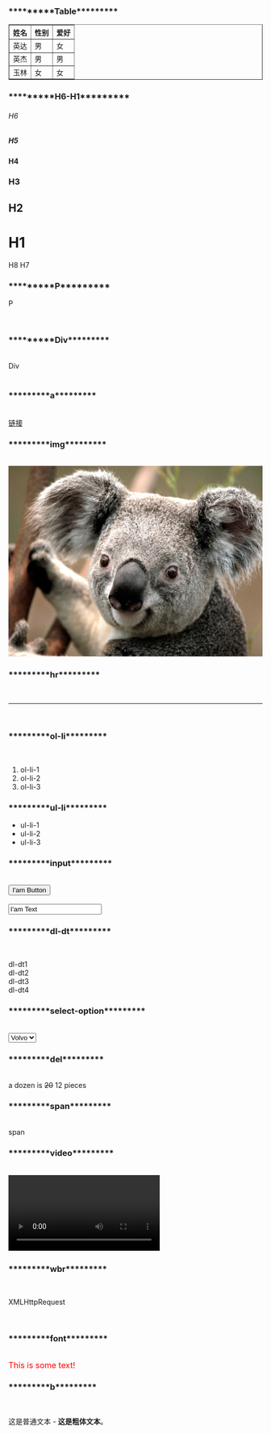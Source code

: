 <html>
<h3>*********Table*********</h3>
<table border="1" style="border-collapse:collapse">
    <tr>
        <th>姓名</th>
        <th>性别</th>
        <th>爱好</th>
    </tr>
    <tr>
        <td>英达</td>
        <td>男</td>
        <td>女</td>
    </tr>
     <tr>
        <td>英杰</td>
        <td>男</td>
        <td>男</td>
    </tr>
     <tr>
        <td>玉林</td>
        <td>女</td>
        <td>女</td>
    </tr>
</table>
<h3>*********H6-H1*********</h3>

<h6>H6</h6>
<h5>H5</h5>
<h4>H4</h4>
<h3>H3</h3>
<h2>H2</h2>
<h1>H1</h1>
<h8>H8</h8>
<h7>H7</h7>
<h3>*********P*********</h3>
<p>P</p><br />
<h3>*********Div*********</h3><br />
<div>Div</div><br />
<h3>*********a*********</h3><br />
<a href="http://www.baidu.com">链接</a><br />
<h3>*********img*********</h3><br />
<img src="Images/Koala.jpg" /><br />
<h3>*********hr*********</h3><br />
<hr /><br />
<h3>*********ol-li*********</h3><br />
<ol>
   <li>ol-li-1</li>
   <li>ol-li-2</li>
   <li>ol-li-3</li>
</ol>
<h3>*********ul-li*********</h3>
<ul>
   <li>ul-li-1</li>
   <li>ul-li-2</li>
   <li>ul-li-3</li>
</ul>
<h3>*********input*********</h3><br />
<input type="button" value="I'am Button" /><br /><br />
<input type="text" value="I'am Text" /><br />

<h3>*********dl-dt*********</h3><br />
<dl>
    <dt>dl-dt1</dt>
    <dt>dl-dt2</dt>
    <dt>dl-dt3</dt>
    <dt>dl-dt4</dt>
</dl>
<h3>*********select-option*********</h3><br />
<select>
  <option value ="volvo">Volvo</option>
  <option value ="saab">Saab</option>
  <option value="opel">Opel</option>
  <option value="audi">Audi</option>
</select><br />
<h3>*********del*********</h3><br />
a dozen is <del>20</del> 12 pieces<br />

<h3>*********span*********</h3><br />
<span> span </span><br />

<h3>*********video*********</h3><br />
<video src="https://sec.ch9.ms/ch9/4ce4/817a99cc-24da-4689-83a8-bd5aa1c54ce4/VSToolboxContainers_high.mp4" controls="controls">
您的浏览器不支持 video 标签。
</video><br />
<h3>*********wbr*********</h3><br />
<p>
 XML<wbr>Http<wbr>Request
</p><br />
<h3>*********font*********</h3><br />
<font size="3" color="red">This is some text!</font>

<h3>*********b*********</h3><br />
<p>这是普通文本 - <b>这是粗体文本</b>。</p><br />

</html>

